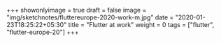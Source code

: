 +++
showonlyimage = true
draft = false
image = "img/sketchnotes/fluttereurope-2020-work-m.jpg"
date = "2020-01-23T18:25:22+05:30"
title = "Flutter at work"
weight = 0
tags = ["flutter", "flutter-europe-20"]
+++


